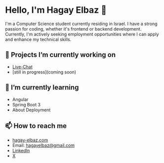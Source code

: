 # Hello, I'm Hagay Elbaz 👋

I'm a Computer Science student currently residing in Israel. I have a strong passion for coding, whether it's frontend or backend development. Currently, 
I'm actively seeking employment opportunities where I can apply and enhance my technical skills.

## 🔭 Projects I’m currently working on

- [Live-Chat](https://github.com/hagayelbaz/Live-Chat)
- [still in progress](coming soon)
  
## 🌱 I’m currently learning

- Angular
- Spring Boot 3
- About Deployment

## 📫 How to reach me

- [hagay-elbaz.com](https://www.hagay-elbaz.com)
- Email: hagayelbaz@gmail.com
- [LinkedIn](https://www.linkedin.com/in/hagay-elbaz/)
- [X](https://twitter.com/hagayelbaz)
